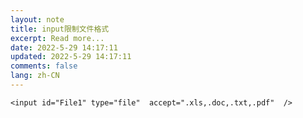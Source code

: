 ```yaml
---
layout: note
title: input限制文件格式
excerpt: Read more...
date: 2022-5-29 14:17:11
updated: 2022-5-29 14:17:11
comments: false
lang: zh-CN
---
```


`<input id="File1" type="file"  accept=".xls,.doc,.txt,.pdf"  />`
  